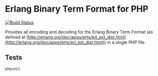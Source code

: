 Erlang Binary Term Format for PHP
=================================

[![Build Status](https://secure.travis-ci.org/okeuday/erlang_php.png?branch=master)](http://travis-ci.org/okeuday/erlang_php)

Provides all encoding and decoding for the Erlang Binary Term Format
(as defined at [http://erlang.org/doc/apps/erts/erl_ext_dist.html](http://erlang.org/doc/apps/erts/erl_ext_dist.html))
in a single PHP file.

Tests
-----

    phpunit

